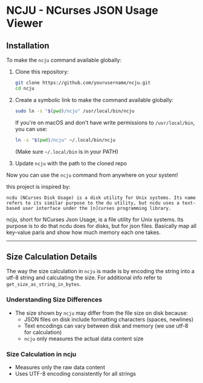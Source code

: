 # NCJU - NCurses JSON Usage Viewer

## Installation

To make the `ncju` command available globally:

1. Clone this repository:

    ```bash
    git clone https://github.com/yourusername/ncju.git
    cd ncju
    ```

2. Create a symbolic link to make the command available globally:

    ```bash
    sudo ln -s "$(pwd)/ncju" /usr/local/bin/ncju
    ```

    If you're on macOS and don't have write permissions to `/usr/local/bin`, you can use:

    ```bash
    ln -s "$(pwd)/ncju" ~/.local/bin/ncju
    ```

    (Make sure `~/.local/bin` is in your PATH)

3. Update `ncju` with the path to the cloned repo

Now you can use the `ncju` command from anywhere on your system!

this project is inspired by:

```
ncdu (NCurses Disk Usage) is a disk utility for Unix systems. Its name refers to its similar purpose to the du utility, but ncdu uses a text-based user interface under the [n]curses programming library.
```

ncju, short for NCurses Json Usage, is a file utility for Unix systems.
Its purpose is to do that ncdu does for disks, but for json files.
Basically map all key-value paris and show how much memory each one takes.

---
## Size Calculation Details

The way the size calculation in `ncju` is made is by encoding the string into a utf-8 string and calculating the size.
For additional info refer to `get_size_as_string_in_bytes`.

### Understanding Size Differences
- The size shown by `ncju` may differ from the file size on disk because:
  - JSON files on disk include formatting characters (spaces, newlines)
  - Text encodings can vary between disk and memory (we use utf-8 for calculation)
  - `ncju` only measures the actual data content size

### Size Calculation in ncju
- Measures only the raw data content
- Uses UTF-8 encoding consistently for all strings